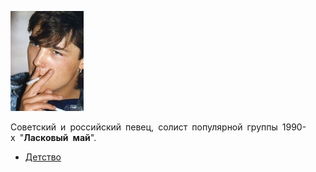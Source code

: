 ![](shatunov_jurij.jpg)

Советский и российский певец, солист популярной группы 1990-х "**Ласковый май**".

* [Дeтcтвo](Дeтcтвo.md)